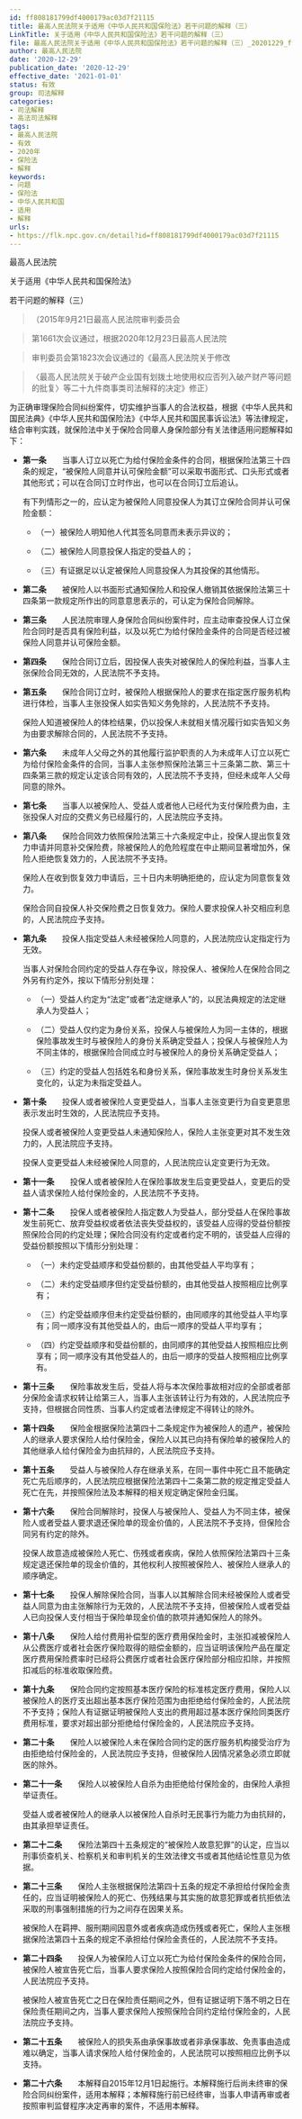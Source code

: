 ```yaml
---
id: ff808181799df4000179ac03d7f21115
title: 最高人民法院关于适用《中华人民共和国保险法》若干问题的解释（三）
LinkTitle: 关于适用《中华人民共和国保险法》若干问题的解释（三）
file: 最高人民法院关于适用《中华人民共和国保险法》若干问题的解释（三）_20201229_ff808181799df4000179ac03d7f21115.docx
author: 最高人民法院
date: '2020-12-29'
publication_date: '2020-12-29'
effective_date: '2021-01-01'
status: 有效
group: 司法解释
categories:
- 司法解释
- 高法司法解释
tags:
- 最高人民法院
- 有效
- 2020年
- 保险法
- 解释
keywords:
- 问题
- 保险法
- 中华人民共和国
- 适用
- 解释
urls:
- https://flk.npc.gov.cn/detail?id=ff808181799df4000179ac03d7f21115
---
```


最高人民法院

关于适用《中华人民共和国保险法》

若干问题的解释（三）

> （2015年9月21日最高人民法院审判委员会

> 第1661次会议通过，根据2020年12月23日最高人民法院

> 审判委员会第1823次会议通过的《最高人民法院关于修改

> 〈最高人民法院关于破产企业国有划拨土地使用权应否列入破产财产等问题的批复〉等二十九件商事类司法解释的决定》修正）

为正确审理保险合同纠纷案件，切实维护当事人的合法权益，根据《中华人民共和国民法典》《中华人民共和国保险法》《中华人民共和国民事诉讼法》等法律规定，结合审判实践，就保险法中关于保险合同章人身保险部分有关法律适用问题解释如下：

- **第一条**　　当事人订立以死亡为给付保险金条件的合同，根据保险法第三十四条的规定，“被保险人同意并认可保险金额”可以采取书面形式、口头形式或者其他形式；可以在合同订立时作出，也可以在合同订立后追认。

  有下列情形之一的，应认定为被保险人同意投保人为其订立保险合同并认可保险金额：

  - （一）被保险人明知他人代其签名同意而未表示异议的；

  - （二）被保险人同意投保人指定的受益人的；

  - （三）有证据足以认定被保险人同意投保人为其投保的其他情形。

- **第二条**　　被保险人以书面形式通知保险人和投保人撤销其依据保险法第三十四条第一款规定所作出的同意意思表示的，可认定为保险合同解除。

- **第三条**　　人民法院审理人身保险合同纠纷案件时，应主动审查投保人订立保险合同时是否具有保险利益，以及以死亡为给付保险金条件的合同是否经过被保险人同意并认可保险金额。

- **第四条**　　保险合同订立后，因投保人丧失对被保险人的保险利益，当事人主张保险合同无效的，人民法院不予支持。

- **第五条**　　保险合同订立时，被保险人根据保险人的要求在指定医疗服务机构进行体检，当事人主张投保人如实告知义务免除的，人民法院不予支持。

  保险人知道被保险人的体检结果，仍以投保人未就相关情况履行如实告知义务为由要求解除合同的，人民法院不予支持。

- **第六条**　　未成年人父母之外的其他履行监护职责的人为未成年人订立以死亡为给付保险金条件的合同，当事人主张参照保险法第三十三条第二款、第三十四条第三款的规定认定该合同有效的，人民法院不予支持，但经未成年人父母同意的除外。

- **第七条**　　当事人以被保险人、受益人或者他人已经代为支付保险费为由，主张投保人对应的交费义务已经履行的，人民法院应予支持。

- **第八条**　　保险合同效力依照保险法第三十六条规定中止，投保人提出恢复效力申请并同意补交保险费，除被保险人的危险程度在中止期间显著增加外，保险人拒绝恢复效力的，人民法院不予支持。

  保险人在收到恢复效力申请后，三十日内未明确拒绝的，应认定为同意恢复效力。

  保险合同自投保人补交保险费之日恢复效力。保险人要求投保人补交相应利息的，人民法院应予支持。

- **第九条**　　投保人指定受益人未经被保险人同意的，人民法院应认定指定行为无效。

  当事人对保险合同约定的受益人存在争议，除投保人、被保险人在保险合同之外另有约定外，按以下情形分别处理：

  - （一）受益人约定为“法定”或者“法定继承人”的，以民法典规定的法定继承人为受益人；

  - （二）受益人仅约定为身份关系，投保人与被保险人为同一主体的，根据保险事故发生时与被保险人的身份关系确定受益人；投保人与被保险人为不同主体的，根据保险合同成立时与被保险人的身份关系确定受益人；

  - （三）约定的受益人包括姓名和身份关系，保险事故发生时身份关系发生变化的，认定为未指定受益人。

- **第十条**　　投保人或者被保险人变更受益人，当事人主张变更行为自变更意思表示发出时生效的，人民法院应予支持。

  投保人或者被保险人变更受益人未通知保险人，保险人主张变更对其不发生效力的，人民法院应予支持。

  投保人变更受益人未经被保险人同意的，人民法院应认定变更行为无效。

- **第十一条**　　投保人或者被保险人在保险事故发生后变更受益人，变更后的受益人请求保险人给付保险金的，人民法院不予支持。

- **第十二条**　　投保人或者被保险人指定数人为受益人，部分受益人在保险事故发生前死亡、放弃受益权或者依法丧失受益权的，该受益人应得的受益份额按照保险合同的约定处理；保险合同没有约定或者约定不明的，该受益人应得的受益份额按照以下情形分别处理：

  - （一）未约定受益顺序和受益份额的，由其他受益人平均享有；

  - （二）未约定受益顺序但约定受益份额的，由其他受益人按照相应比例享有；

  - （三）约定受益顺序但未约定受益份额的，由同顺序的其他受益人平均享有；同一顺序没有其他受益人的，由后一顺序的受益人平均享有；

  - （四）约定受益顺序和受益份额的，由同顺序的其他受益人按照相应比例享有；同一顺序没有其他受益人的，由后一顺序的受益人按照相应比例享有。

- **第十三条**　　保险事故发生后，受益人将与本次保险事故相对应的全部或者部分保险金请求权转让给第三人，当事人主张该转让行为有效的，人民法院应予支持，但根据合同性质、当事人约定或者法律规定不得转让的除外。

- **第十四条**　　保险金根据保险法第四十二条规定作为被保险人的遗产，被保险人的继承人要求保险人给付保险金，保险人以其已向持有保险单的被保险人的其他继承人给付保险金为由抗辩的，人民法院应予支持。

- **第十五条**　　受益人与被保险人存在继承关系，在同一事件中死亡且不能确定死亡先后顺序的，人民法院应根据保险法第四十二条第二款的规定推定受益人死亡在先，并按照保险法及本解释的相关规定确定保险金归属。

- **第十六条**　　保险合同解除时，投保人与被保险人、受益人为不同主体，被保险人或者受益人要求退还保险单的现金价值的，人民法院不予支持，但保险合同另有约定的除外。

  投保人故意造成被保险人死亡、伤残或者疾病，保险人依照保险法第四十三条规定退还保险单的现金价值的，其他权利人按照被保险人、被保险人继承人的顺序确定。

- **第十七条**　　投保人解除保险合同，当事人以其解除合同未经被保险人或者受益人同意为由主张解除行为无效的，人民法院不予支持，但被保险人或者受益人已向投保人支付相当于保险单现金价值的款项并通知保险人的除外。

- **第十八条**　　保险人给付费用补偿型的医疗费用保险金时，主张扣减被保险人从公费医疗或者社会医疗保险取得的赔偿金额的，应当证明该保险产品在厘定医疗费用保险费率时已经将公费医疗或者社会医疗保险部分相应扣除，并按照扣减后的标准收取保险费。

- **第十九条**　　保险合同约定按照基本医疗保险的标准核定医疗费用，保险人以被保险人的医疗支出超出基本医疗保险范围为由拒绝给付保险金的，人民法院不予支持；保险人有证据证明被保险人支出的费用超过基本医疗保险同类医疗费用标准，要求对超出部分拒绝给付保险金的，人民法院应予支持。

- **第二十条**　　保险人以被保险人未在保险合同约定的医疗服务机构接受治疗为由拒绝给付保险金的，人民法院应予支持，但被保险人因情况紧急必须立即就医的除外。

- **第二十一条**　　保险人以被保险人自杀为由拒绝给付保险金的，由保险人承担举证责任。

  受益人或者被保险人的继承人以被保险人自杀时无民事行为能力为由抗辩的，由其承担举证责任。

- **第二十二条**　　保险法第四十五条规定的“被保险人故意犯罪”的认定，应当以刑事侦查机关、检察机关和审判机关的生效法律文书或者其他结论性意见为依据。

- **第二十三条**　　保险人主张根据保险法第四十五条的规定不承担给付保险金责任的，应当证明被保险人的死亡、伤残结果与其实施的故意犯罪或者抗拒依法采取的刑事强制措施的行为之间存在因果关系。

  被保险人在羁押、服刑期间因意外或者疾病造成伤残或者死亡，保险人主张根据保险法第四十五条的规定不承担给付保险金责任的，人民法院不予支持。

- **第二十四条**　　投保人为被保险人订立以死亡为给付保险金条件的保险合同，被保险人被宣告死亡后，当事人要求保险人按照保险合同约定给付保险金的，人民法院应予支持。

  被保险人被宣告死亡之日在保险责任期间之外，但有证据证明下落不明之日在保险责任期间之内，当事人要求保险人按照保险合同约定给付保险金的，人民法院应予支持。

- **第二十五条**　　被保险人的损失系由承保事故或者非承保事故、免责事由造成难以确定，当事人请求保险人给付保险金的，人民法院可以按照相应比例予以支持。

- **第二十六条**　　本解释自2015年12月1日起施行。本解释施行后尚未终审的保险合同纠纷案件，适用本解释；本解释施行前已经终审，当事人申请再审或者按照审判监督程序决定再审的案件，不适用本解释。
